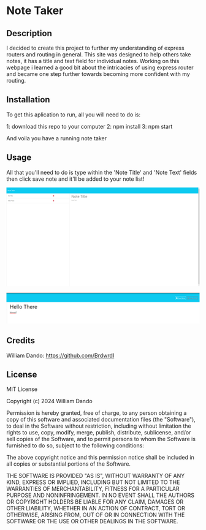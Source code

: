 # Note Taker

## Description

I decided to create this project to further my understanding of express routers and routing in general. This site was designed to help others take notes, it has a title and text field for individual notes. Working on this webpage i learned a good bit about the intricacies of using express router and became one step further towards becoming more confident with my routing.

## Installation

To get this aplication to run, all you will need to do is:

1: download this repo to your computer
2: npm install
3: npm start

And voila you have a running note taker

## Usage

All that you'll need to do is type within the 'Note Title' and 'Note Text' fields then click save note and it'll be added to your note list!

![example 1](assets/images/Note-taker-ex1.png)

![example 2](assets/images/Note-taker-ex-2.png)

## Credits

William Dando: https://github.com/BrdwrdI

## License

MIT License

Copyright (c) 2024 William Dando

Permission is hereby granted, free of charge, to any person obtaining a copy
of this software and associated documentation files (the "Software"), to deal
in the Software without restriction, including without limitation the rights
to use, copy, modify, merge, publish, distribute, sublicense, and/or sell
copies of the Software, and to permit persons to whom the Software is
furnished to do so, subject to the following conditions:

The above copyright notice and this permission notice shall be included in all
copies or substantial portions of the Software.

THE SOFTWARE IS PROVIDED "AS IS", WITHOUT WARRANTY OF ANY KIND, EXPRESS OR
IMPLIED, INCLUDING BUT NOT LIMITED TO THE WARRANTIES OF MERCHANTABILITY,
FITNESS FOR A PARTICULAR PURPOSE AND NONINFRINGEMENT. IN NO EVENT SHALL THE
AUTHORS OR COPYRIGHT HOLDERS BE LIABLE FOR ANY CLAIM, DAMAGES OR OTHER
LIABILITY, WHETHER IN AN ACTION OF CONTRACT, TORT OR OTHERWISE, ARISING FROM,
OUT OF OR IN CONNECTION WITH THE SOFTWARE OR THE USE OR OTHER DEALINGS IN THE
SOFTWARE.